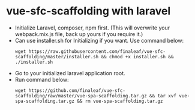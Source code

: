 # vue-sfc-scaffolding with laravel

- Initialize Laravel, composer, npm first. (This will overwrite your webpack.mix.js file, back up yours if you require it.)
- Can use installer.sh for Initializing if you want. Use command below: <br>
    ```
    wget https://raw.githubusercontent.com/finaleaf/vue-sfc-scaffolding/master/installer.sh && chmod +x installer.sh && ./installer.sh
    ```    
- Go to your initialized laravel application root.
- Run command below: <br>
    ```
    wget https://github.com/finaleaf/vue-sfc-scaffolding/raw/master/vue-spa-scaffolding.tar.gz && tar xvf vue-spa-scaffolding.tar.gz && rm vue-spa-scaffolding.tar.gz
    ```
    
